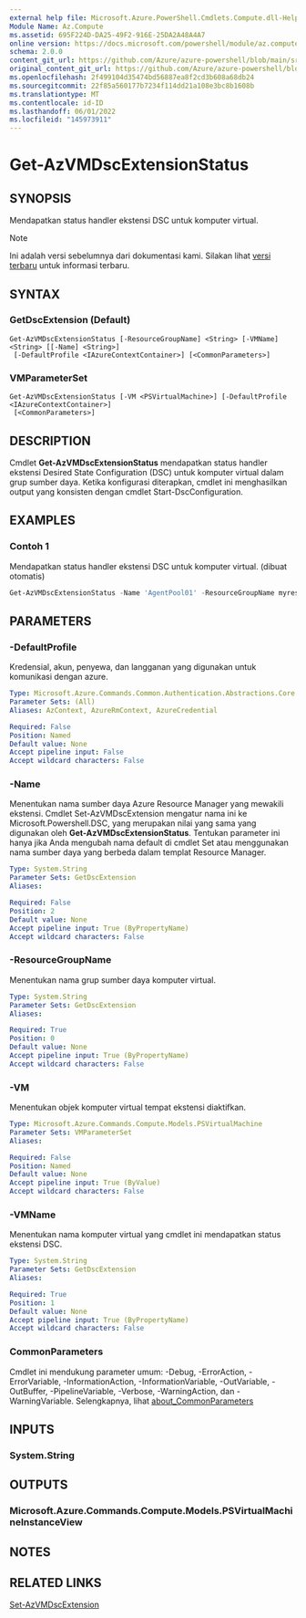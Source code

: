 ```yaml
---
external help file: Microsoft.Azure.PowerShell.Cmdlets.Compute.dll-Help.xml
Module Name: Az.Compute
ms.assetid: 695F224D-DA25-49F2-916E-25DA2A48A4A7
online version: https://docs.microsoft.com/powershell/module/az.compute/get-azvmdscextensionstatus
schema: 2.0.0
content_git_url: https://github.com/Azure/azure-powershell/blob/main/src/Compute/Compute/help/Get-AzVMDscExtensionStatus.md
original_content_git_url: https://github.com/Azure/azure-powershell/blob/main/src/Compute/Compute/help/Get-AzVMDscExtensionStatus.md
ms.openlocfilehash: 2f499104d35474bd56887ea8f2cd3b608a68db24
ms.sourcegitcommit: 22f85a560177b7234f114dd21a108e3bc8b1608b
ms.translationtype: MT
ms.contentlocale: id-ID
ms.lasthandoff: 06/01/2022
ms.locfileid: "145973911"
---
```

# Get-AzVMDscExtensionStatus

## SYNOPSIS
Mendapatkan status handler ekstensi DSC untuk komputer virtual.

> [!NOTE]
>Ini adalah versi sebelumnya dari dokumentasi kami. Silakan lihat [versi terbaru](/powershell/module/az.compute/get-azvmdscextensionstatus) untuk informasi terbaru.

## SYNTAX

### GetDscExtension (Default)
```
Get-AzVMDscExtensionStatus [-ResourceGroupName] <String> [-VMName] <String> [[-Name] <String>]
 [-DefaultProfile <IAzureContextContainer>] [<CommonParameters>]
```

### VMParameterSet
```
Get-AzVMDscExtensionStatus [-VM <PSVirtualMachine>] [-DefaultProfile <IAzureContextContainer>]
 [<CommonParameters>]
```

## DESCRIPTION
Cmdlet **Get-AzVMDscExtensionStatus** mendapatkan status handler ekstensi Desired State Configuration (DSC) untuk komputer virtual dalam grup sumber daya.
Ketika konfigurasi diterapkan, cmdlet ini menghasilkan output yang konsisten dengan cmdlet Start-DscConfiguration.

## EXAMPLES

### Contoh 1

Mendapatkan status handler ekstensi DSC untuk komputer virtual. (dibuat otomatis)

<!-- Aladdin Generated Example -->
```powershell
Get-AzVMDscExtensionStatus -Name 'AgentPool01' -ResourceGroupName myresourcegroup -VMName 'VM01'
```

## PARAMETERS

### -DefaultProfile
Kredensial, akun, penyewa, dan langganan yang digunakan untuk komunikasi dengan azure.

```yaml
Type: Microsoft.Azure.Commands.Common.Authentication.Abstractions.Core.IAzureContextContainer
Parameter Sets: (All)
Aliases: AzContext, AzureRmContext, AzureCredential

Required: False
Position: Named
Default value: None
Accept pipeline input: False
Accept wildcard characters: False
```

### -Name
Menentukan nama sumber daya Azure Resource Manager yang mewakili ekstensi.
Cmdlet Set-AzVMDscExtension mengatur nama ini ke Microsoft.Powershell.DSC, yang merupakan nilai yang sama yang digunakan oleh **Get-AzVMDscExtensionStatus**.
Tentukan parameter ini hanya jika Anda mengubah nama default di cmdlet Set atau menggunakan nama sumber daya yang berbeda dalam templat Resource Manager.

```yaml
Type: System.String
Parameter Sets: GetDscExtension
Aliases:

Required: False
Position: 2
Default value: None
Accept pipeline input: True (ByPropertyName)
Accept wildcard characters: False
```

### -ResourceGroupName
Menentukan nama grup sumber daya komputer virtual.

```yaml
Type: System.String
Parameter Sets: GetDscExtension
Aliases:

Required: True
Position: 0
Default value: None
Accept pipeline input: True (ByPropertyName)
Accept wildcard characters: False
```

### -VM
Menentukan objek komputer virtual tempat ekstensi diaktifkan.

```yaml
Type: Microsoft.Azure.Commands.Compute.Models.PSVirtualMachine
Parameter Sets: VMParameterSet
Aliases:

Required: False
Position: Named
Default value: None
Accept pipeline input: True (ByValue)
Accept wildcard characters: False
```

### -VMName
Menentukan nama komputer virtual yang cmdlet ini mendapatkan status ekstensi DSC.

```yaml
Type: System.String
Parameter Sets: GetDscExtension
Aliases:

Required: True
Position: 1
Default value: None
Accept pipeline input: True (ByPropertyName)
Accept wildcard characters: False
```

### CommonParameters
Cmdlet ini mendukung parameter umum: -Debug, -ErrorAction, -ErrorVariable, -InformationAction, -InformationVariable, -OutVariable, -OutBuffer, -PipelineVariable, -Verbose, -WarningAction, dan -WarningVariable. Selengkapnya, lihat [about_CommonParameters](http://go.microsoft.com/fwlink/?LinkID=113216)

## INPUTS

### System.String

## OUTPUTS

### Microsoft.Azure.Commands.Compute.Models.PSVirtualMachineInstanceView

## NOTES

## RELATED LINKS

[Set-AzVMDscExtension](./Set-AzVMDscExtension.md)


